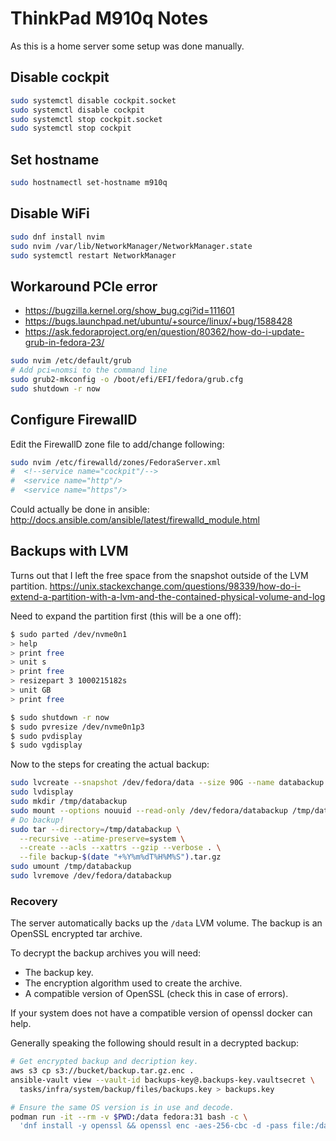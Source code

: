ThinkPad M910q Notes
====================
As this is a home server some setup was done manually.

Disable cockpit
---------------
```bash
sudo systemctl disable cockpit.socket 
sudo systemctl disable cockpit
sudo systemctl stop cockpit.socket 
sudo systemctl stop cockpit
```


Set hostname
------------
```bash
sudo hostnamectl set-hostname m910q
```


Disable WiFi
------------
```bash
sudo dnf install nvim
sudo nvim /var/lib/NetworkManager/NetworkManager.state
sudo systemctl restart NetworkManager
```


Workaround PCIe error
---------------------

  * https://bugzilla.kernel.org/show_bug.cgi?id=111601
  * https://bugs.launchpad.net/ubuntu/+source/linux/+bug/1588428
  * https://ask.fedoraproject.org/en/question/80362/how-do-i-update-grub-in-fedora-23/

```bash
sudo nvim /etc/default/grub
# Add pci=nomsi to the command line
sudo grub2-mkconfig -o /boot/efi/EFI/fedora/grub.cfg
sudo shutdown -r now
```


Configure FirewallD
-------------------
Edit the FirewallD zone file to add/change following:
```bash
sudo nvim /etc/firewalld/zones/FedoraServer.xml
#  <!--service name="cockpit"/-->
#  <service name="http"/>
#  <service name="https"/>
```

Could actually be done in ansible: http://docs.ansible.com/ansible/latest/firewalld_module.html



Backups with LVM
----------------
Turns out that I left the free space from the snapshot outside of the LVM partition.
https://unix.stackexchange.com/questions/98339/how-do-i-extend-a-partition-with-a-lvm-and-the-contained-physical-volume-and-log

Need to expand the partition first (this will be a one off):
```bash
$ sudo parted /dev/nvme0n1
> help
> print free
> unit s
> print free
> resizepart 3 1000215182s
> unit GB
> print free

$ sudo shutdown -r now
$ sudo pvresize /dev/nvme0n1p3
$ sudo pvdisplay
$ sudo vgdisplay
```

Now to the steps for creating the actual backup:
```bash
sudo lvcreate --snapshot /dev/fedora/data --size 90G --name databackup
sudo lvdisplay
sudo mkdir /tmp/databackup
sudo mount --options nouuid --read-only /dev/fedora/databackup /tmp/databackup
# Do backup!
sudo tar --directory=/tmp/databackup \
  --recursive --atime-preserve=system \
  --create --acls --xattrs --gzip --verbose . \
  --file backup-$(date "+%Y%m%dT%H%M%S").tar.gz
sudo umount /tmp/databackup
sudo lvremove /dev/fedora/databackup
```

### Recovery
The server automatically backs up the `/data` LVM volume.
The backup is an OpenSSL encrypted tar archive.

To decrypt the backup archives you will need:

  * The backup key.
  * The encryption algorithm used to create the archive.
  * A compatible version of OpenSSL (check this in case of errors).

If your system does not have a compatible version of openssl docker can help.

Generally speaking the following should result in a decrypted backup:
```bash
# Get encrypted backup and decription key.
aws s3 cp s3://bucket/backup.tar.gz.enc .
ansible-vault view --vault-id backups-key@.backups-key.vaultsecret \
  tasks/infra/system/backup/files/backups.key > backups.key

# Ensure the same OS version is in use and decode.
podman run -it --rm -v $PWD:/data fedora:31 bash -c \
  'dnf install -y openssl && openssl enc -aes-256-cbc -d -pass file:/data/backups.key -in /data/backup.tar.gz.enc -out /data/backup.tar.gz'
```
